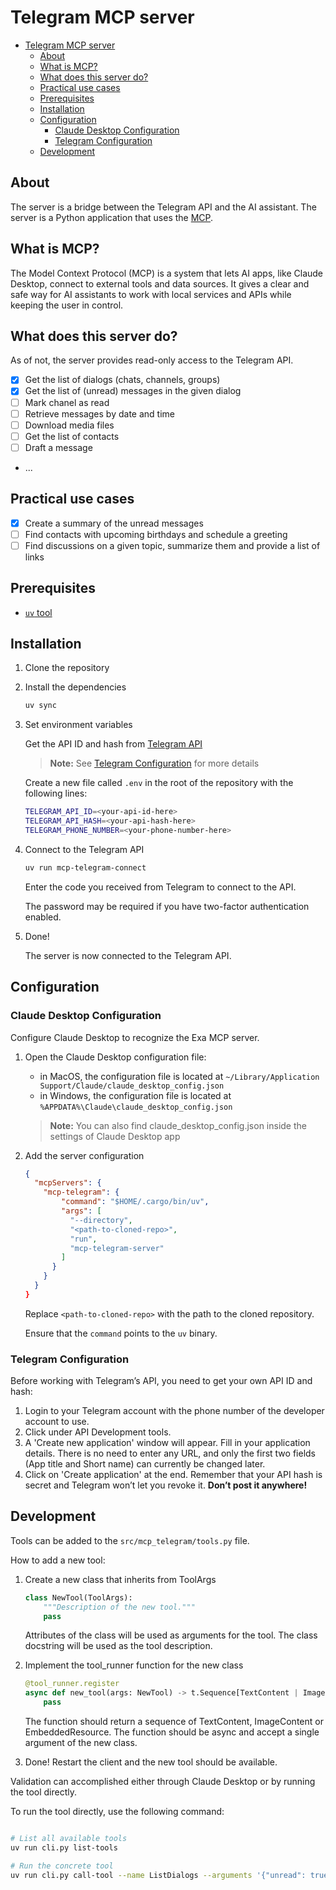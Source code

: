 # Telegram MCP server

- [Telegram MCP server](#telegram-mcp-server)
  - [About](#about)
  - [What is MCP?](#what-is-mcp)
  - [What does this server do?](#what-does-this-server-do)
  - [Practical use cases](#practical-use-cases)
  - [Prerequisites](#prerequisites)
  - [Installation](#installation)
  - [Configuration](#configuration)
    - [Claude Desktop Configuration](#claude-desktop-configuration)
    - [Telegram Configuration](#telegram-configuration)
  - [Development](#development)

## About

The server is a bridge between the Telegram API and the AI assistant. The server is a Python application that uses the [MCP](https://modelcontextprotocol.io).

## What is MCP?

The Model Context Protocol (MCP) is a system that lets AI apps, like Claude Desktop, connect to external tools and data sources. It gives a clear and safe way for AI assistants to work with local services and APIs while keeping the user in control.

## What does this server do?

As of not, the server provides read-only access to the Telegram API.

- [x] Get the list of dialogs (chats, channels, groups)
- [x] Get the list of (unread) messages in the given dialog
- [ ] Mark chanel as read
- [ ] Retrieve messages by date and time
- [ ] Download media files
- [ ] Get the list of contacts
- [ ] Draft a message
- ...

## Practical use cases

- [x] Create a summary of the unread messages
- [ ] Find contacts with upcoming birthdays and schedule a greeting
- [ ] Find discussions on a given topic, summarize them and provide a list of links

## Prerequisites

- [`uv` tool](https://docs.astral.sh/uv/getting-started/installation/)

## Installation

1. Clone the repository
2. Install the dependencies

   ```bash
   uv sync
   ```

3. Set environment variables

   Get the API ID and hash from [Telegram API](https://my.telegram.org/auth)

   > __Note:__
   > See [Telegram Configuration](#telegram-configuration) for more details

   Create a new file called `.env` in the root of the repository with the following lines:

     ```bash
     TELEGRAM_API_ID=<your-api-id-here>
     TELEGRAM_API_HASH=<your-api-hash-here>
     TELEGRAM_PHONE_NUMBER=<your-phone-number-here>
     ```

4. Connect to the Telegram API

   ```bash
   uv run mcp-telegram-connect
   ```

   Enter the code you received from Telegram to connect to the API.

   The password may be required if you have two-factor authentication enabled.

5. Done!

   The server is now connected to the Telegram API.

## Configuration

### Claude Desktop Configuration

Configure Claude Desktop to recognize the Exa MCP server.

1. Open the Claude Desktop configuration file:
   - in MacOS, the configuration file is located at `~/Library/Application Support/Claude/claude_desktop_config.json`
   - in Windows, the configuration file is located at `%APPDATA%\Claude\claude_desktop_config.json`

   > __Note:__
   > You can also find claude_desktop_config.json inside the settings of Claude Desktop app

2. Add the server configuration

    ```json
    {
      "mcpServers": {
        "mcp-telegram": {
            "command": "$HOME/.cargo/bin/uv",
            "args": [
              "--directory",
              "<path-to-cloned-repo>",
              "run",
              "mcp-telegram-server"
            ]
          }
        }
      }
    }
    ```

    Replace `<path-to-cloned-repo>` with the path to the cloned repository.

    Ensure that the `command` points to the `uv` binary.

### Telegram Configuration

Before working with Telegram’s API, you need to get your own API ID and hash:

1. Login to your Telegram account with the phone number of the developer account to use.
1. Click under API Development tools.
1. A 'Create new application' window will appear. Fill in your application details. There is no need to enter any URL, and only the first two fields (App title and Short name) can currently be changed later.
1. Click on 'Create application' at the end. Remember that your API hash is secret and Telegram won’t let you revoke it. __Don’t post it anywhere!__

## Development

Tools can be added to the `src/mcp_telegram/tools.py` file.

How to add a new tool:

1. Create a new class that inherits from ToolArgs

   ```python
   class NewTool(ToolArgs):
       """Description of the new tool."""
       pass
   ```

   Attributes of the class will be used as arguments for the tool.
   The class docstring will be used as the tool description.

1. Implement the tool_runner function for the new class

   ```python
   @tool_runner.register
   async def new_tool(args: NewTool) -> t.Sequence[TextContent | ImageContent | EmbeddedResource]:
       pass
   ```

   The function should return a sequence of TextContent, ImageContent or EmbeddedResource.
   The function should be async and accept a single argument of the new class.

1. Done! Restart the client and the new tool should be available.

Validation can accomplished either through Claude Desktop or by running the tool directly.

To run the tool directly, use the following command:

```bash

# List all available tools
uv run cli.py list-tools

# Run the concrete tool
uv run cli.py call-tool --name ListDialogs --arguments '{"unread": true}'
```
